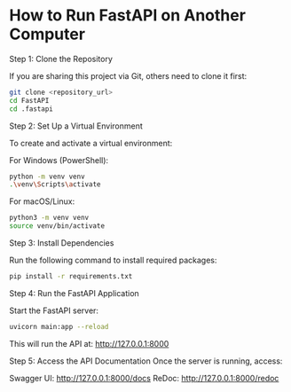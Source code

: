 # How to Run FastAPI on Another Computer

Step 1: Clone the Repository

If you are sharing this project via Git, others need to clone it first:

```bash
git clone <repository_url>
cd FastAPI
cd .fastapi
```

Step 2: Set Up a Virtual Environment

To create and activate a virtual environment:

For Windows (PowerShell):
```bash
python -m venv venv
.\venv\Scripts\activate
```
For macOS/Linux:
```bash
python3 -m venv venv
source venv/bin/activate
```

Step 3: Install Dependencies

Run the following command to install required packages:
```bash
pip install -r requirements.txt
```

Step 4: Run the FastAPI Application

Start the FastAPI server:
```bash
uvicorn main:app --reload
```

This will run the API at: http://127.0.0.1:8000

Step 5: Access the API Documentation
Once the server is running, access:

Swagger UI: http://127.0.0.1:8000/docs
ReDoc: http://127.0.0.1:8000/redoc
